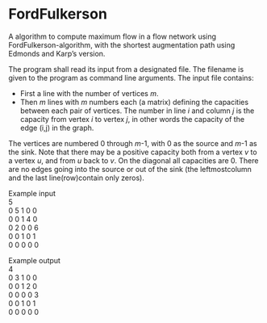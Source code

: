 # FordFulkerson

A algorithm to compute maximum flow in a flow network using FordFulkerson-algorithm, with the shortest 
augmentation path using Edmonds and Karp’s version.

The program shall read its input from a designated file. The filename is given to the program as command line arguments. The input file contains: <br>
* First a line with the number of vertices _m_.<br>
* Then _m_ lines with _m_ numbers each (a matrix) defining the capacities between each pair of vertices. The number in line _i_ and column _j_ is the capacity from vertex _i_ to vertex _j_, in other words the capacity of the edge (i,j) in the graph. <br>

The vertices are numbered 0 through _m_-1, with 0 as the source and _m_-1 as the sink. Note that there may be a positive capacity both from a vertex _v_ to a vertex _u_, and from _u_ back to _v_. On the diagonal all capacities are 0. There are no edges going into the source or out of the sink (the leftmostcolumn and the last line(row)contain only zeros).

Example input <br>
5 <br>
0 5 1 0 0  <br>
0 0 1 4 0  <br>
0 2 0 0 6  <br>
0 0 1 0 1  <br>
0 0 0 0 0  <br>

Example output  <br>
4<br>
0 3 1 0 0<br> 
0 0 1 2 0 <br>
0 0 0 0 3 <br>
0 0 1 0 1 <br>
0 0 0 0 0  <br>
